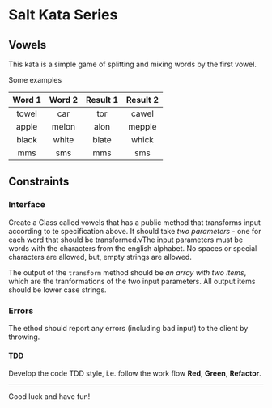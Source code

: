 # Salt Kata Series

## Vowels

This kata is a simple game of splitting and mixing words by the first vowel.

Some examples

Word 1 | Word 2 | Result 1 | Result 2
:---:  | :---:  | :---:    | :---:
towel  | car    | tor      | cawel
apple  | melon  | alon     | mepple
black  | white  | blate    | whick
mms    | sms    | mms      | sms

## Constraints

### Interface
Create a Class called vowels that has a public method that transforms input according to te specification above.  It should take _two parameters_ - one for each word that should be transformed.vThe input parameters must be words with the characters from the english alphabet.
No spaces or special characters are allowed, but, empty strings are allowed.

The output of the `transform` method should be _an array with two items_, which are the tranformations of the two input parameters.
All output items should be lower case strings.

### Errors

The ethod should report any errors (including bad input) to the client by throwing.


#### TDD

Develop the code TDD style, i.e. follow the work flow **Red**, **Green**, **Refactor**.

---

Good luck and have fun!
